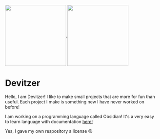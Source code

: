 <a href="https://github.com/anuraghazra/github-readme-stats">
  <img height=200 align="center" src="https://github-readme-stats.vercel.app/api?username=Devitzer" />
</a>
<a href="https://github.com/anuraghazra/convoychat">
  <img height=200 align="center" src="https://github-readme-stats.vercel.app/api/top-langs?username=Devitzer&layout=compact&langs_count=8&card_width=320" />
</a>

# Devitzer

Hello, I am Devitzer! I like to make small projects that are more for fun than useful.
Each project I make is something new I have never worked on before!

I am working on a programming language called Obsidian! It's a very easy to learn language with documentation [here!](https://obsidian.geodax.ca/)

Yes, I gave my own respository a license 😜
